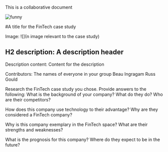 This is a collaborative document

![funny](https://media0.giphy.com/media/hQKiGV6MG8WmsHg2yx/200w.gif?cid=6c09b952wky2o8puun7srhfexmzy20j990chu7z562oj6xq6&ep=v1_gifs_search&rid=200w.gif&ct=g)

#A title for the FinTech case study

Image: ![](n image relevant to the case study)

## H2 description: A description header

Description content: Content for the description

Contributors: The names of everyone in your group
Beau Ingragam
Russ Gould

Research the FinTech case study you chose. Provide answers to the following:
What is the background of your company? What do they do? Who are their competitors?

How does this company use technology to their advantage? Why are they considered a FinTech company?

Why is this company exemplary in the FinTech space? What are their strengths and weaknesses?

What is the prognosis for this company? Where do they expect to be in the future?
